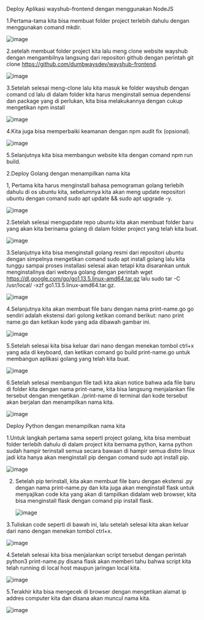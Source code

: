 Deploy Aplikasi wayshub-frontend dengan menggunakan NodeJS

1.Pertama-tama kita bisa membuat folder project terlebih dahulu dengan menggunakan comand mkdir.

![image](https://github.com/kevinhariya/devops18-dumbways-kevin/assets/135611481/8f9c3916-7486-489f-9e7a-7ce228a2c84d)

2.setelah membuat folder project kita lalu meng clone website wayshub dengan mengambilnya langsung dari repositori github dengan perintah git clone 
  https://github.com/dumbwaysdev/wayshub-frontend.

![image](https://github.com/kevinhariya/devops18-dumbways-kevin/assets/135611481/a82f9b8f-a907-440b-81b1-bf4764ac4f10)

3.Setelah selesai meng-clone lalu kita masuk ke folder wayshub dengan comand cd lalu di dalam folder kita harus menginstall semua dependensi dan package yang di 
  perlukan, kita bisa melakukannya dengan cukup mengetikan npm install


![image](https://github.com/kevinhariya/devops18-dumbways-kevin/assets/135611481/858f27e3-fd80-4f6d-a201-e6008b4edaf0)

4.Kita juga bisa memperbaiki keamanan dengan npm audit fix (opsional).

![image](https://github.com/kevinhariya/devops18-dumbways-kevin/assets/135611481/7623e48a-212d-49fa-9d01-23d47299e5ca)

5.Selanjutnya kita bisa membangun website kita dengan comand npm run build.




2.Deploy Golang dengan menampilkan nama kita


1, Pertama kita harus menginstall bahasa pemograman golang terlebih dahulu di os ubuntu kita, sebelumnya kita akan meng update repositori ubuntu dengan comand sudo 
   apt update && sudo apt upgrade -y.

  ![image](https://github.com/kevinhariya/devops18-dumbways-kevin/assets/135611481/01933839-e868-431b-b4e5-7b9dffbe23cc)
  

2.Setelah selesai mengupdate repo ubuntu kita akan membuat folder baru yang akan kita berinama golang di dalam folder project yang telah kita buat.

![image](https://github.com/kevinhariya/devops18-dumbways-kevin/assets/135611481/ce86f1e6-a089-4d42-b4d6-157872387827)


3.Selanjutnya kita bisa menginstall golang resmi dari repositori ubuntu dengan simpelnya mengetikan comand sudo apt install golang lalu kita tunggu sampai proses 
  installasi selesai akan tetapi kita disarankan untuk menginstallnya dari webnya golang dengan perintah wget https://dl.google.com/go/go1.13.5.linux-amd64.tar.gz 
  lalu sudo tar -C /usr/local/ -xzf go1.13.5.linux-amd64.tar.gz.

![image](https://github.com/kevinhariya/devops18-dumbways-kevin/assets/135611481/f946cc63-9a8d-407a-a47c-215066c29feb)


4.Selanjutnya kita akan membuat file baru dengan nama print-name.go go sendiri adalah ekstensi dari golong ketikan comand berikut: nano print name.go dan ketikan 
  kode yang ada dibawah gambar ini.

  ![image](https://github.com/kevinhariya/devops18-dumbways-kevin/assets/135611481/85b421e4-ff42-49fe-9434-29f66e99f595)
  

5.Setelah selesai kita bisa keluar dari nano dengan menekan tombol ctrl+x yang ada di keyboard, dan ketikan comand go build print-name.go untuk membangun aplikasi 
   golang yang telah kita buat.

  ![image](https://github.com/kevinhariya/devops18-dumbways-kevin/assets/135611481/3ef49f80-5aeb-4df1-bf1a-727513212711)



   
6.Setelah selesai membangun file tadi kita akan notice bahwa ada file baru di folder kita dengan nama print-name, kita bisa langsung menjalankan file tersebut 
  dengan mengetikan ./print-name di terminal dan kode tersebut akan berjalan dan menampilkan nama kita.
  
![image](https://github.com/kevinhariya/devops18-dumbways-kevin/assets/135611481/d31e8b9f-d313-4584-8d39-75c63501cd8c)




  



Deploy Python dengan menampilkan nama kita

1.Untuk langkah pertama sama seperti project golang, kita bisa membuat folder terlebih dahulu di dalam project kita bernama python, karna python sudah hampir 
  terinstall semua secara bawaan di hampir semua distro linux jadi kita hanya akan menginstall pip dengan comand sudo apt install pip.

  ![image](https://github.com/kevinhariya/devops18-dumbways-kevin/assets/135611481/f828bb50-cb31-423f-a02d-cfdc71c3a19a)
  

2. Setelah pip terinstall, kita akan membuat file baru dengan ekstensi .py dengan nama print-name.py dan kita juga akan menginstall flask untuk menyajikan code 
   kita yang akan di tampilkan didalam web browser, kita bisa menginstall flask dengan comand pip install flask.

   ![image](https://github.com/kevinhariya/devops18-dumbways-kevin/assets/135611481/fbf2d4d1-4170-4103-8243-c665cdb09e8b)



3.Tuliskan code seperti di bawah ini, lalu setelah selesai kita akan keluar dari nano dengan menekan tombol ctrl+x.

![image](https://github.com/kevinhariya/devops18-dumbways-kevin/assets/135611481/f52680bf-b8d7-4bd7-b5d7-0cd25724a2e4)


4.Setelah selesai kita bisa menjalankan script tersebut dengan perintah python3 print-name.py disana flask akan memberi tahu bahwa script kita telah running di 
  local host maupun jaringan local kita.

![image](https://github.com/kevinhariya/devops18-dumbways-kevin/assets/135611481/81ea8c7b-bd59-4ed9-bfcd-72d686b3769e)


5.Terakhir kita bisa mengecek di browser dengan mengetikan alamat ip addres computer kita dan disana akan muncul nama kita.


![image](https://github.com/kevinhariya/devops18-dumbways-kevin/assets/135611481/7987b624-3cfd-4646-9905-ec4fe6a1e603)



   




